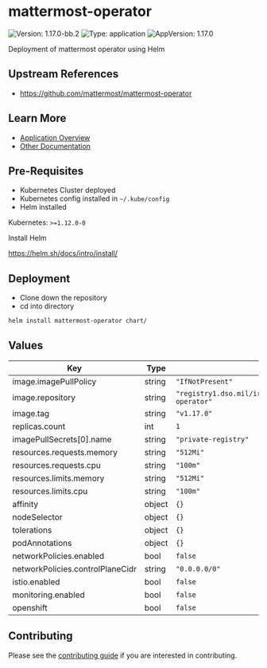 # mattermost-operator

![Version: 1.17.0-bb.2](https://img.shields.io/badge/Version-1.17.0--bb.2-informational?style=flat-square) ![Type: application](https://img.shields.io/badge/Type-application-informational?style=flat-square) ![AppVersion: 1.17.0](https://img.shields.io/badge/AppVersion-1.17.0-informational?style=flat-square)

Deployment of mattermost operator using Helm

## Upstream References
* <https://github.com/mattermost/mattermost-operator>

## Learn More
* [Application Overview](docs/overview.md)
* [Other Documentation](docs/)

## Pre-Requisites

* Kubernetes Cluster deployed
* Kubernetes config installed in `~/.kube/config`
* Helm installed

Kubernetes: `>=1.12.0-0`

Install Helm

https://helm.sh/docs/intro/install/

## Deployment

* Clone down the repository
* cd into directory
```bash
helm install mattermost-operator chart/
```

## Values

| Key | Type | Default | Description |
|-----|------|---------|-------------|
| image.imagePullPolicy | string | `"IfNotPresent"` |  |
| image.repository | string | `"registry1.dso.mil/ironbank/opensource/mattermost/mattermost-operator"` |  |
| image.tag | string | `"v1.17.0"` |  |
| replicas.count | int | `1` |  |
| imagePullSecrets[0].name | string | `"private-registry"` |  |
| resources.requests.memory | string | `"512Mi"` |  |
| resources.requests.cpu | string | `"100m"` |  |
| resources.limits.memory | string | `"512Mi"` |  |
| resources.limits.cpu | string | `"100m"` |  |
| affinity | object | `{}` |  |
| nodeSelector | object | `{}` |  |
| tolerations | object | `{}` |  |
| podAnnotations | object | `{}` |  |
| networkPolicies.enabled | bool | `false` |  |
| networkPolicies.controlPlaneCidr | string | `"0.0.0.0/0"` |  |
| istio.enabled | bool | `false` |  |
| monitoring.enabled | bool | `false` |  |
| openshift | bool | `false` |  |

## Contributing

Please see the [contributing guide](./CONTRIBUTING.md) if you are interested in contributing.
